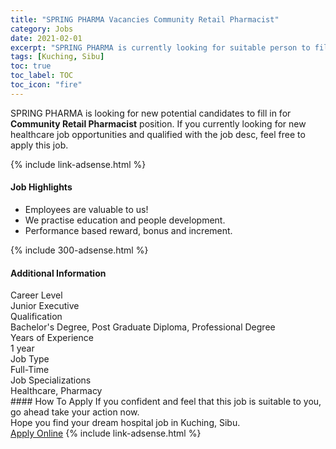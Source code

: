 ```yaml
---
title: "SPRING PHARMA Vacancies Community Retail Pharmacist" 
category: Jobs 
date: 2021-02-01 
excerpt: "SPRING PHARMA is currently looking for suitable person to fill in the Community Retail Pharmacist which positioned at Kuching, Sibu" 
tags: [Kuching, Sibu] 
toc: true 
toc_label: TOC 
toc_icon: "fire" 
--- 
```


<p>SPRING PHARMA is looking for new potential candidates to fill in for <b>Community Retail Pharmacist</b> position. If you currently looking for new healthcare job opportunities and qualified with the job desc, feel free to apply this job.
</p>{% include link-adsense.html %} 
<div><div><h4>Job Highlights</h4></div><div><ul><li><div><div><div><div></div></div></div><div><span>Employees are valuable to us!</span></div></div></li><li><div><div><div><div></div></div></div><div><span>We practise education and people development.</span></div></div></li><li><div><div><div><div></div></div></div><div><span>Performance based reward, bonus and increment.</span></div></div></li></ul></div></div> 
{% include 300-adsense.html %} 
<div><div><h4>Additional Information</h4></div><div><div><div><div><div><div><div><span>Career Level</span></div><div><span>Junior Executive</span></div></div></div></div><div><div><div><div><span>Qualification</span></div><div><span>Bachelor's Degree, Post Graduate Diploma, Professional Degree</span></div></div></div></div><div><div><div><div><span>Years of Experience</span></div><div><span>1 year</span></div></div></div></div><div><div><div><div><span>Job Type</span></div><div><span>Full-Time</span></div></div></div></div><div><div><div><div><span>Job Specializations</span></div><div><span>Healthcare, Pharmacy</span></div></div></div></div></div></div></div></div> 
#### How To Apply 
If you confident and feel that this job is suitable to you, go ahead take your action now. <br/> 
Hope you find your dream hospital job in Kuching, Sibu. <br/> 
<a href="https://www.jobstreet.com.my/en/job/community-retail-pharmacist-4470044?jobId=jobstreet-my-job-4470044&sectionRank=8&token=0~605c6956-bbbb-4deb-b5da-2d23885825c8&fr=SRP%20View%20In%20New%20Ta" class="btn btn--warning" target="_blank" rel="nofollow noopenner">Apply Online</a> 
{% include link-adsense.html %} 